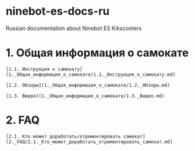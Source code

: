 # ninebot-es-docs-ru
Russian documentation about Ninebot ES Kikscooters
# 1. Общая информация о самокате

	[1.1. Инструкция к самокату](1._Общая_информация_о_самокате/1.1._Инструкция_к_самокату.md)

	[1.2. Обзоры](1._Общая_информация_о_самокате/1.2._Обзоры.md)

	[1.3. Видео](1._Общая_информация_о_самокате/1.3._Видео.md)

# 2. FAQ

	[2.1. Кто может доработать/отремонтировать самокат](2._FAQ/2.1._Кто_может_доработать_отремонтировать_самокат.md)
